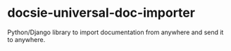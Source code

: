 # docsie-universal-doc-importer
Python/Django library to import documentation from anywhere and send it to anywhere. 
